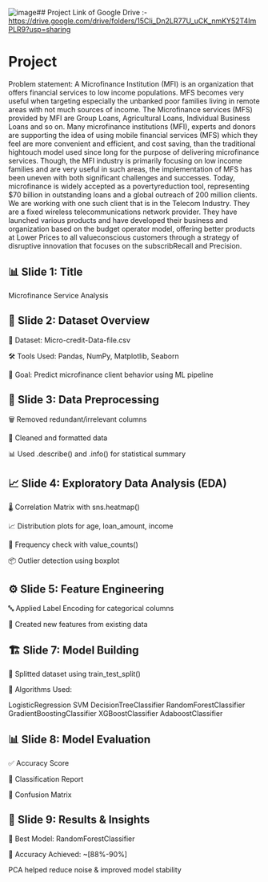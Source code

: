 ![image](https://github.com/user-attachments/assets/1545d0b0-35b8-4f98-a7e5-afe58b421e46)## Project Link of Google Drive  :- https://drive.google.com/drive/folders/15CIi_Dn2LR77U_uCK_nmKY52T4ImPLR9?usp=sharing





# Project
Problem statement: A Microfinance Institution (MFI) is an organization that offers financial services to low income populations. MFS becomes very useful when targeting especially the unbanked poor families living in remote areas with not much sources of income. The Microfinance services (MFS) provided by MFI are Group Loans, Agricultural Loans, Individual Business Loans and so on. Many microfinance institutions (MFI), experts and donors are supporting the idea of using mobile financial services (MFS) which they feel are more convenient and efficient, and cost saving, than the traditional hightouch model used since long for the purpose of delivering microfinance services. Though, the MFI industry is primarily focusing on low income families and are very useful in such areas, the implementation of MFS has been uneven with both significant challenges and successes. Today, microfinance is widely accepted as a povertyreduction tool, representing $70 billion in outstanding loans and a global outreach of 200 million clients. We are working with one such client that is in the Telecom Industry. They are a fixed wireless telecommunications network provider. They have launched various products and have developed their business and organization based on the budget operator model, offering better products at Lower Prices to all valueconscious customers through a strategy of disruptive innovation that focuses on the subscribRecall and Precision.







## 📊 Slide 1: Title

Microfinance Service Analysis

## 📁 Slide 2: Dataset Overview
 📄 Dataset: Micro-credit-Data-file.csv

 🛠 Tools Used:  Pandas, NumPy, Matplotlib, Seaborn

 🎯 Goal: Predict microfinance client behavior using ML pipeline


## 🧹 Slide 3: Data Preprocessing

 🗑 Removed redundant/irrelevant columns

🧼 Cleaned and formatted data

📊 Used .describe() and .info() for statistical summary

## 📈 Slide 4: Exploratory Data Analysis (EDA)
🌡 Correlation Matrix with sns.heatmap()

📈 Distribution plots for age, loan_amount, income

🔢 Frequency check with value_counts()

📦 Outlier detection using boxplot

## ⚙️ Slide 5: Feature Engineering

🔤 Applied Label Encoding for categorical columns

🧮 Created new features from existing data


## 🏗 Slide 7: Model Building
🧪 Splitted dataset using train_test_split()

🤖 Algorithms Used:

 LogisticRegression
 SVM
 DecisionTreeClassifier
 RandomForestClassifier
 GradientBoostingClassifier
 XGBoostClassifier
 AdaboostClassifier

## 📊 Slide 8: Model Evaluation
✅ Accuracy Score

🧾 Classification Report

🔁 Confusion Matrix

## 🏁 Slide 9: Results & Insights

🥇 Best Model: RandomForestClassifier

📌 Accuracy Achieved: ~[88%-90%]

 PCA helped reduce noise & improved model stability

